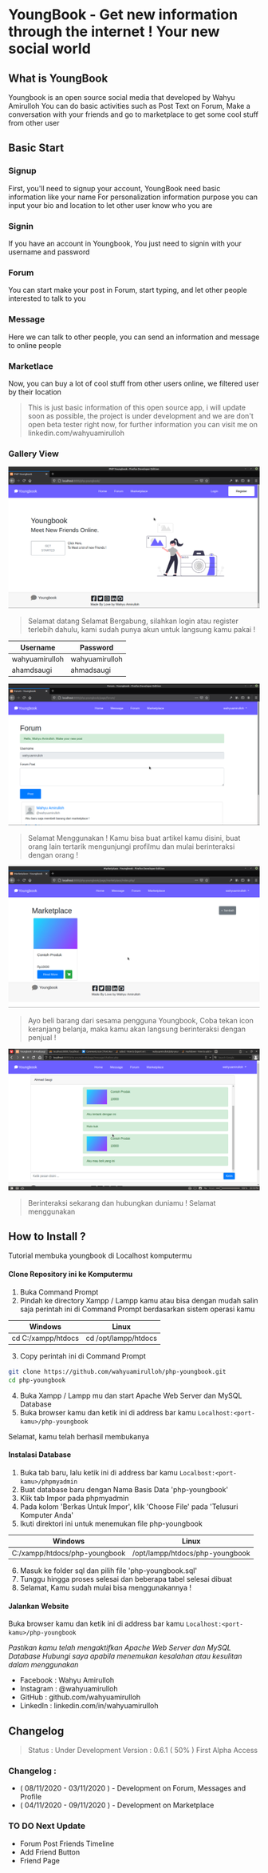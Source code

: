 # YoungBook - Get new information through the internet ! Your new social world
## What is YoungBook
Youngbook is an open source social media that developed by Wahyu Amirulloh
You can do basic activities such as Post Text on Forum, Make a conversation with your friends and go to marketplace to get some cool stuff from other user

## Basic Start
### Signup
First, you'll need to signup your account, YoungBook need basic information like your name
For personalization information purpose you can input your bio and location to let other user know who you are
### Signin
If you have an account in Youngbook, You just need to signin with your username and password
### Forum
You can start make your post in Forum, start typing, and let other people interested to talk to you
### Message
Here we can talk to other people, you can send an information and message to online people
### Marketlace
Now, you can buy a lot of cool stuff from other users online, we filtered user by their location

> This is just basic information of this open source app, i will update soon as possible, the project is under development and we are don't open beta tester right now, for further information you can visit me on linkedin.com/wahyuamirulloh 

### Gallery View
![Index Page](screenshot/youngbook-login.png)
> Selamat datang Selamat Bergabung, silahkan login atau register terlebih dahulu, kami sudah punya akun untuk langsung kamu pakai !

Username       | Password
---------------|----------------
wahyuamirulloh | wahyuamirulloh
ahamdsaugi     | ahmadsaugi

![Index Page](screenshot/youngbook-forum.png)
> Selamat Menggunakan ! Kamu bisa buat artikel kamu disini, buat orang lain tertarik mengunjungi profilmu dan mulai berinteraksi dengan orang !

![Index Page](screenshot/youngbook-marketplace.png)
> Ayo beli barang dari sesama pengguna Youngbook, Coba tekan icon keranjang belanja, maka kamu akan langsung berinteraksi dengan penjual !

![Index Page](screenshot/youngbook-message.png)
> Berinteraksi sekarang dan hubungkan duniamu ! Selamat menggunakan

## How to Install ?
Tutorial membuka youngbook di Localhost komputermu
#### Clone Repository ini ke Komputermu
  1. Buka Command Prompt
  2. Pindah ke directory Xampp / Lampp kamu atau bisa dengan mudah salin saja perintah ini di Command Prompt berdasarkan sistem operasi kamu
  
  Windows            | Linux
  -------------------|---------------------
  cd C:/xampp/htdocs | cd /opt/lampp/htdocs
  
  3. Copy perintah ini di Command Prompt
  ```bash
  git clone https://github.com/wahyuamirulloh/php-youngbook.git
  cd php-youngbook
  ```
  4. Buka Xampp / Lampp mu dan start Apache Web Server dan MySQL Database
  5. Buka browser kamu dan ketik ini di address bar kamu
  ``` Localhost:<port-kamu>/php-youngbook ```
  
  Selamat, kamu telah berhasil membukanya

#### Instalasi Database
  1. Buka tab baru, lalu ketik ini di address bar kamu
  ``` Localbost:<port-kamu>/phpmyadmin ```
  2. Buat database baru dengan Nama Basis Data 'php-youngbook'
  3. Klik tab Impor pada phpmyadmin
  4. Pada kolom 'Berkas Untuk Impor', klik 'Choose File' pada 'Telusuri Komputer Anda'
  5. Ikuti direktori ini untuk menemukan file php-youngbook
  
  Windows                       | Linux
  ------------------------------|--------------------------------
  C:/xampp/htdocs/php-youngbook | /opt/lampp/htdocs/php-youngbook
  
  6. Masuk ke folder sql dan pilih file 'php-youngbook.sql'
  7. Tunggu hingga proses selesai dan beberapa tabel selesai dibuat
  8. Selamat, Kamu sudah mulai bisa menggunakannya !
  
#### Jalankan Website
  Buka browser kamu dan ketik ini di address bar kamu
  ``` Localhost:<port-kamu>/php-youngbook ```
  
  *Pastikan kamu telah mengaktifkan Apache Web Server dan MySQL Database*
  *Hubungi saya apabila menemukan kesalahan atau kesulitan dalam menggunakan*
  
  * Facebook :  Wahyu Amirulloh
  * Instagram : @wahyuamirulloh
  * GitHub : github.com/wahyuamirulloh
  * LinkedIn : linkedin.com/in/wahyuamirulloh

## Changelog
> Status : Under Development
> Version : 0.6.1 ( 50% ) First Alpha Access
### Changelog :
- ( 08/11/2020 - 03/11/2020 ) - Development on Forum, Messages and Profile
- ( 04/11/2020 - 09/11/2020 ) - Development on Marketplace

### TO DO Next Update
- Forum Post Friends Timeline
- Add Friend Button
- Friend Page
